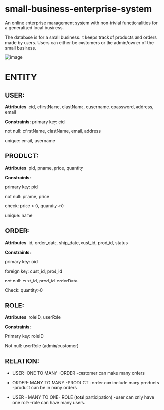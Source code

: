 # small-business-enterprise-system
An online enterprise management system with non-trivial functionalities for a generalized local business. 

The database is for a small business. It keeps track of products and orders made by users. Users can either be customers or the admin/owner of the small business.  


![image](https://user-images.githubusercontent.com/67254834/231038253-a7644e61-2007-4aa0-a9f3-9ccd521cf307.png)



# ENTITY

## USER:
**Attributes:** cid, cfirstName, clastName, cusername, cpassword, address, email

**Constraints:**
primary key: cid

not null: cfirstName, clastName, email, address

unique: email, username

## PRODUCT: 
**Attributes:** pid, pname, price, quantity

**Constraints:**

primary key: pid

not null: pname, price

check: price > 0, quantity >0

unique: name


## ORDER: 
**Attributes:** id, order_date, ship_date, cust_id, prod_id, status

**Constraints:**

primary key: oid

foreign key: cust_id, prod_id

not null: cust_id, prod_id, orderDate  

Check: quantity>0

## ROLE:
**Attributes:** roleID, userRole

**Constraints:**

Primary key: roleID

Not null: userRole (admin/customer)

## RELATION: 

* USER- ONE TO MANY -ORDER
	-customer can make many orders

* ORDER- MANY TO MANY -PRODUCT
	-order can include many products
	-product can be in many orders

* USER - MANY TO ONE- ROLE (total participation)
	-user can only have one role 
	-role can have many users.

